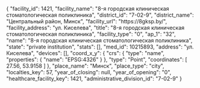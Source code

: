 {
    "facility_id": 1421,
    "facility_name": "8-я городская клиническая стоматологическая поликлиника",
    "district_id": "7-02-9",
    "district_name": "Центральный район, Минск",
    "facility_url": "https:\/\/8gksp.by\/",
    "facility_address": "ул. Киселева",
    "title": "8-я городская клиническая стоматологическая поликлиника",
    "facility_type": "0",
    "ap_1": "32",
    "name": "8-я городская клиническая стоматологическая поликлиника",
    "state": "private institution",
    "stats": [],
    "med_id": 10215893,
    "address": "ул. Киселева",
    "devices": [],
    "coord_x_y": {
        "crs": {
            "type": "name",
            "properties": {
                "name": "EPSG:4326"
            }
        },
        "type": "Point",
        "coordinates": [
            27.56,
            53.9158
        ]
    },
    "place_name": "Минск",
    "place_type": "city",
    "localties_key": 57,
    "year_of_closing": null,
    "year_of_opening": "0",
    "healthcare_facility_key": 1421,
    "administrative_division_id": "7-02-9"
}